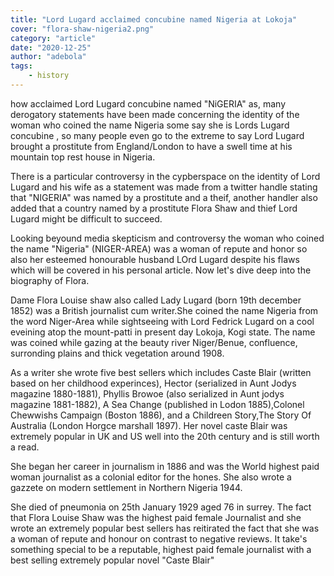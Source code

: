 ```yaml
---
title: "Lord Lugard acclaimed concubine named Nigeria at Lokoja"
cover: "flora-shaw-nigeria2.png"
category: "article"
date: "2020-12-25"
author: "adebola"
tags:
    - history
---
```


how acclaimed Lord Lugard concubine named "NiGERIA" as, many derogatory statements have been made concerning the identity of the woman who coined the name Nigeria some say she is Lords Lugard concubine , so many people even go to the extreme to say Lord Lugard brought a prostitute from England/London to have a swell time at his mountain top rest house in Nigeria.

There is a particular controversy in the cypberspace on the identity of Lord Lugard and his wife as a statement was made from a twitter handle stating that "NIGERIA" was named by a prostitute and a theif, another handler also added that a country named by a prostitute Flora Shaw and thief Lord Lugard might be difficult to succeed.

Looking beyound media skepticism and controversy the woman who coined the name "Nigeria" (NIGER-AREA) was a woman of repute and honor so also her esteemed honourable husband LOrd Lugard despite his flaws which will be covered in his personal article.
Now let's dive deep into the biography of Flora.

Dame Flora Louise shaw also called Lady Lugard (born 19th december 1852) was a British journalist cum writer.She coined the name Nigeria from the word Niger-Area while sightseeing with Lord Fedrick Lugard on a cool eveining atop the mount-patti in present day Lokoja, Kogi state. The name was coined while gazing at the beauty river Niger/Benue, confluence, surronding plains and thick vegetation around 1908.

As a writer she wrote five best sellers which includes Caste Blair (written based on her childhood experinces), Hector (serialized in Aunt Jodys magazine 1880-1881), Phyllis Browoe (also serialized in Aunt jodys magazine 1881-1882), A Sea Change (published in Lodon 1885),Colonel Chewwishs Campaign (Boston 1886), and a Childreen Story,The Story Of Australia (London Horgce marshall 1897).
Her novel caste Blair was extremely popular in UK and US well into the 20th century and is still worth a read.

She began her career in journalism in 1886 and was the World highest paid woman journalist as a colonial editor for the hones. She also wrote a gazzete on modern settlement in Northern Nigeria 1944.

She died of pneumonia on 25th January 1929 aged 76 in surrey. The fact that Flora Louise Shaw was the highest paid female Journalist and she wrote an extremely popular best sellers has reitirated the fact that she was a woman of repute and honour on contrast to negative reviews. It take's  something special to be a reputable, highest paid female journalist with a best selling extremely popular novel "Caste Blair" 
